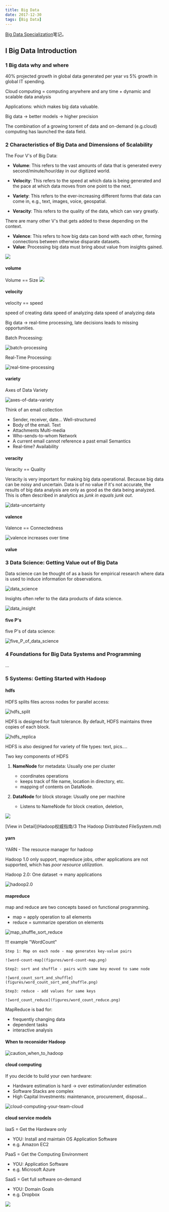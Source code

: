 ```yaml
---
title: Big Data 
date: 2017-12-30
tags: [Big Data]
---
```


[Big Data Specialization](https://www.coursera.org/specializations/big-data)笔记。

## I Big Data Introduction

### 1 Big data why and where

40% projected growth in global data generated per year vs 5% growth in global IT spending.

Cloud computing = computing anywhere and any time + dynamic and scalable data analysis

Applications: which makes big data valuable.

Big data -> better models -> higher precision

The combination of a growing torrent of data and on-demand (e.g.cloud) computing has launched the data field.


### 2 Characteristics of Big Data and Dimensions of Scalability

The Four V's of Big Data: 

* **Volume**: This refers to the vast amounts of data that is generated every second/minute/hour/day in our digitized world.


* **Velocity**: This refers to the speed at which data is being generated and the pace at which data moves from one point to the next.

* **Variety**: This refers to the ever-increasing different forms that data can come in, e.g., text, images, voice, geospatial.

* **Veracity**: This refers to the quality of the data, which can vary greatly.

There are many other V's that gets added to these depending on the context. 

* **Valence**: This refers to how big data can bond with each other, forming connections between otherwise disparate datasets.
* **Value**: Processing big data must bring about value from insights gained.

![](figures/six-v.jpg)



#### volume 

Volume == Size
![](figures/data-uiverse.jpg)


#### velocity

velocity == speed

speed of creating data
speed of analyzing data
speed of analyzing data

Big data -> real-time processing, late decisions leads to missing opportunities.

Batch Processing:

![batch-processing](figures/batch-processing.png)


Real-Time Processing:

![real-time-processing](figures/real-time-processing.png)

#### variety

Axes of Data Variety

![axes-of-data-variety](figures/axes-of-data-variety.png)



Think of an email collection

* Sender, receiver, date…    Well-structured
* Body of the email.         Text
* Attachments                 Multi-media
* Who-sends-to-whom           Network
* A current email cannot reference a past email   Semantics
* Real-time?  Availability

#### veracity
Veracity == Quality

Veracity is very important for making big data operational. Because big data can be noisy and uncertain. Data is of no value if it's not accurate, the results of big data analysis are only as good as the data being analyzed. This is often described in analytics as *junk in equals junk out*.

![data-uncertainty](figures/data-uncertainty.png)



#### valence

Valence == Connectedness

![valence increases over time](figures/valence-increase-over-time.png)



#### value


### 3 Data Science: Getting Value out of Big Data

Data science can be thought of as a basis for empirical research where data is used to induce information for observations. 

![data_science](figures/data_science.png)

Insights often refer to the data products of data science.

![data_insight](figures/data_insight.png)

#### five P's 


five P's of data science:

![five_P_of_data_science](figures/five_P_of_data_science.png)







### 4 Foundations for Big Data Systems and Programming

...

### 5 Systems: Getting Started with Hadoop

#### hdfs


HDFS splits files across nodes for parallel access:

![hdfs_split](figures/hdfs_split.png)

HDFS is designed for fault tolerance. By default, HDFS maintains three copies of each block.

![hdfs_replica](figures/hdfs_replica.png)

HDFS is also designed for variety of file types: text, pics....

Two key components of HDFS


1. **NameNode** for metadata: Usually one per cluster
    
    * coordinates operations
    * keeps track of file name, location in directory, etc.
    * mapping of contents on DataNode.    
2. **DataNode** for block storage: Usually one per machine
    
    * Listens to NameNode for block creation, deletion,

![](figures/name_node_data_node.jpg)

[View in Detail](Hadoop权威指南/3 The Hadoop Distributed FileSystem.md)


#### yarn

YARN - The resource manager for hadoop


Hadoop 1.0 only  support, mapreduce jobs, other applications are not supported, which has *poor resource utilization*.

Hadoop 2.0: One dataset -> many applications

![hadoop2.0](figures/hadoop2.0.png)

#### mapreduce


map and reduce are two concepts based on functional programming.

* map = apply operation to all elements
* reduce = summarize operation on elements

![map_shuffle_sort_reduce](figures/map_shuffle_sort_reduce.png)



!!! example "WordCount"

    Step 1: Map on each node - map generates key-value pairs

    ![word-count-map](figures/word-count-map.png)
    
    Step2: sort and shuffle - pairs with same key moved to same node
    
    ![word_count_sort_and_shuffle](figures/word_count_sort_and_shuffle.png)
    
    Step3: reduce - add values for same keys
    
    ![word_count_reduce](figures/word_count_reduce.png)


MapReduce is bad for:

* frequently changing data
* dependent tasks
* interactive analysis


#### When to reconsider Hadoop

![caution_when_to_hadoop](figures/caution_when_to_hadoop.png)


#### cloud computing 

If you decide to build your own hardware:

* Hardware estimation is hard -> over estimation/under estimation
* Software Stacks are complex
* High Capital Investments: maintenance, procurement, disposal...

![cloud-computing-your-team-cloud](figures/cloud-computing-your-team-cloud.png)


#### cloud service models


IaaS = Get the Hardware only

* YOU: Install and maintain OS Application Software
* e.g. Amazon EC2

PaaS = Get the Computing Environment

* YOU: Application Software
* e.g. Microsoft Azure

SaaS = Get full software on-demand

* YOU: Domain Goals
* e.g. Dropbox

![](figures/cloud-serive-model.jpg)

